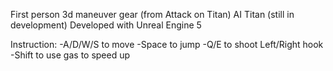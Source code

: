 First person 3d maneuver gear (from Attack on Titan)
AI Titan (still in development)
Developed with Unreal Engine 5

Instruction:
-A/D/W/S to move
-Space to jump
-Q/E to shoot Left/Right hook
-Shift to use gas to speed up
